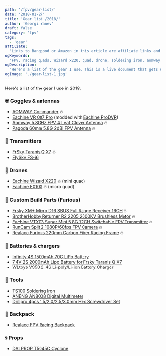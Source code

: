 ```yaml
---
path: '/fpv/gear-list/'
date: '2018-01-27'
title: 'Gear list /2018/'
author: 'Georgi Yanev'
draft: false
category: 'fpv'
tags:
  - 'gear'
affiliate:
  'Links to Banggood or Amazon in this article are affiliate links and would support the blog if used to make a purchase.'
ogKeywords:
  'FPV, racing quads, Wizard x220, quad, drone, soldering iron, aomway commander, fpv goggles, eachine vr 007 pro, eachine ProDVR, aomway leaf clover antenna, frsky taranis, taranis, taranis qx7, flysky fs-i6, flysky transmitter, opentx transmitter, eachine wizard x220, eachine e010s, micro quad, lipo batteries, lipo battery charger, ts100 soldering iron, gear list, fpv list of used equipment'
ogDescription:
  "Here's a list of the gear I use. This is a live document that gets updated regularly whenever there is anything of note to be added."
ogImage: './gear-list-1.jpg'
---
```


Here's a list of the gear I use in 2018.

### 🤓 Goggles & antennas

- [AOMWAY Commander][3] 🔥
- [Eachine VR 007 Pro][1] (modded with [Eachine ProDVR][2])
- [Aomway 5.8GHz FPV 4 Leaf Clover Antenna][9] 🔥
- [Pagoda 60mm 5.8G 2dBi FPV Antenna][13] 🔥

### 📡 Transmitters

- [FrSky Taranis Q X7][5] 🔥
- [FlySky FS-i6][4]

### 🚁 Drones

- [Eachine Wizard X220][6] 🔥 (mini quad)
- [Eachine E010S][7] 🔥 (micro quad)

### 🔩 Custom Build Parts (Furious)

- [Frsky XM+ Micro D16 SBUS Full Range Receiver 16CH][12] 🔥
- [BrotherHobby Returner R2 2205 2600KV Brushless Motor][14] 🔥
- [Eachine VTX03 Super Mini 5.8G 72CH Switchable FPV Transmitter][15] 🔥
- [RunCam Split 2 1080P/60fps FPV Camera][16] 🔥
- [Realacc Furious 220mm Carbon Fiber Racing Frame][17] 🔥

### 🔋 Batteries & chargers

- [Infinity 4S 1500mAh 70C LiPo Battery][10]
- [7.4V 2S 2000mAh Lipo Battery for Frsky Taranis Q X7][19]
- [WLtoys V950 2-4S Li-poly/Li-ion Battery Charger][11]

### 🔨 Tools

- [TS100 Soldering Iron][8]
- [ANENG AN8008 Digital Multimeter][20]
- [Drillpro 4pcs 1.5/2.0/2.5/3.0mm Hex Screwdriver Set][21]

### 🎒 Backpack

- [Realacc FPV Racing Backpack][22]

### 🌀 Props

- [DALPROP T5045C Cyclone][23]

[0]: Linkslist
[1]: https://bit.ly/eachine-vr007
[2]: https://bit.ly/eachine-prodvr
[3]: https://bit.ly/aomway-commander
[4]: https://bit.ly/flysky-fsi6
[5]: https://bit.ly/taranis-qx7
[6]: https://bit.ly/wizardx220
[7]: https://bit.ly/eachine-e010s
[8]: https://bit.ly/ts100-soldering-iron
[9]: https://bit.ly/aomway-antenna
[10]: https://bit.ly/4s-battery-graphene
[11]: https://bit.ly/2JV6Fvd
[12]: https://bit.ly/xm-plus
[13]: https://bit.ly/antenna-pagoda
[14]: https://bit.ly/bh-returner
[15]: https://bit.ly/eachine-vtx-03
[16]: https://bit.ly/runcam-split2s
[17]: https://bit.ly/realacc-furious
[19]: https://bit.ly/taranis-lipo
[20]: https://bit.ly/budget-multimeter
[21]: https://bit.ly/drillpro-set
[22]: https://bit.ly/realacc-backpack
[23]: https://bit.ly/dal-prop
